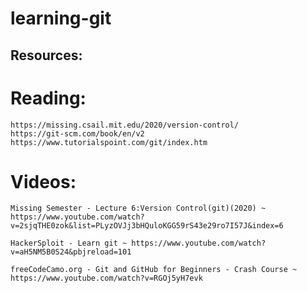 # learning-git
## Resources:
#   Reading:
	https://missing.csail.mit.edu/2020/version-control/
	https://git-scm.com/book/en/v2
	https://www.tutorialspoint.com/git/index.htm
#  Videos:
	Missing Semester - Lecture 6:Version Control(git)(2020) ~ https://www.youtube.com/watch?v=2sjqTHE0zok&list=PLyzOVJj3bHQuloKGG59rS43e29ro7I57J&index=6
	
	HackerSploit - Learn git ~ https://www.youtube.com/watch?v=aH5NM5B0S24&pbjreload=101
	
	freeCodeCamo.org - Git and GitHub for Beginners - Crash Course ~ https://www.youtube.com/watch?v=RGOj5yH7evk
